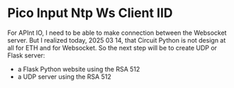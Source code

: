# Pico Input Ntp Ws Client IID

For APInt IO, I need to be able to make connection between the Websocket server.
But I realized today, 2025 03 14, that Circuit Python is not design at all for ETH and for Websocket.
So the next step will be to create UDP or Flask server:
- a Flask Python website using the RSA 512
- a UDP server using the RSA 512




